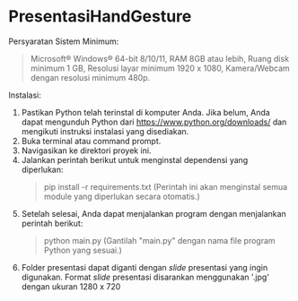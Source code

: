 # PresentasiHandGesture

Persyaratan Sistem Minimum:
>Microsoft® Windows® 64-bit 8/10/11,
>RAM 8GB atau lebih,
>Ruang disk minimum 1 GB,
>Resolusi layar minimum 1920 x 1080,
>Kamera/Webcam dengan resolusi minimum 480p.

Instalasi:
1. Pastikan Python telah terinstal di komputer Anda. Jika belum, Anda dapat mengunduh Python dari https://www.python.org/downloads/ dan mengikuti instruksi instalasi yang disediakan.
2. Buka terminal atau command prompt.
3. Navigasikan ke direktori proyek ini.
4. Jalankan perintah berikut untuk menginstal dependensi yang diperlukan:
   > pip install -r requirements.txt
   (Perintah ini akan menginstal semua module yang diperlukan secara otomatis.)
5. Setelah selesai, Anda dapat menjalankan program dengan menjalankan perintah berikut:
   > python main.py
   (Gantilah "main.py" dengan nama file program Python yang sesuai.)
6. Folder presentasi dapat diganti dengan _slide_ presentasi yang ingin digunakan. Format _slide_ presentasi disarankan menggunakan '.jpg' dengan ukuran 1280 x 720
